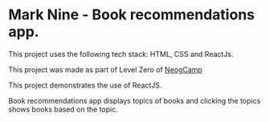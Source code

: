 # Mark Nine - Book recommendations app. 

This project uses the following tech stack: HTML, CSS and ReactJs. 

This project was made as part of Level Zero of [NeogCamp](www.neog.camp)

This project demonstrates the use of ReactJS.

Book recommendations app displays topics of books and clicking the topics shows books based on the topic. 

